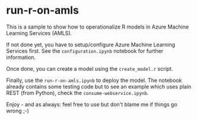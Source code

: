 # run-r-on-amls

This is a sample to show how to operationalize R models in Azure Machine Learning Services (AMLS).

If not done yet, you have to setup/configure Azure Machine Learning Services first. See the `configuration.ipynb` notebook for further information.

Once done, you can create a model using the `create_model.r` script.

Finally, use the `run-r-on-amls.ipynb` to deploy the model. The notebook already contains some testing code but to see an example which uses plain REST (from Python), check the `consume-webservice.ipynb`.

Enjoy - and as always: feel free to use but don't blame me if things go wrong ;-)